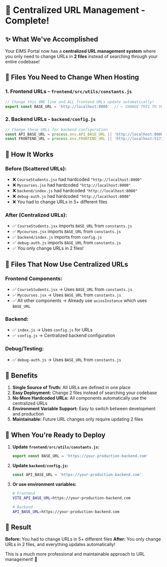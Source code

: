 # 🎯 Centralized URL Management - Complete!

## ✨ **What We've Accomplished**

Your EIMS Portal now has a **centralized URL management system** where you only need to change URLs in **2 files** instead of searching through your entire codebase!

## 🔗 **Files You Need to Change When Hosting**

### 1. **Frontend URLs** - `frontend/src/utils/constants.js`
```javascript
// Change this ONE line and ALL frontend URLs update automatically!
export const BASE_URL = 'http://localhost:8000'  // ← CHANGE THIS TO YOUR PRODUCTION URL
```

### 2. **Backend URLs** - `backend/config.js`
```javascript
// Change these URLs for backend configuration
const API_BASE_URL = process.env.API_BASE_URL || 'http://localhost:8000';  // ← CHANGE THIS
const FRONTEND_URL = process.env.FRONTEND_URL || 'http://localhost:5173';  // ← CHANGE THIS IF NEEDED
```

## 🚀 **How It Works**

### **Before (Scattered URLs):**
- ❌ `CourseStudents.jsx` had hardcoded `"http://localhost:8000"`
- ❌ `Mycourses.jsx` had hardcoded `"http://localhost:8000"`
- ❌ `backend/index.js` had hardcoded `"http://localhost:8000"`
- ❌ `debug-auth.js` had hardcoded `"http://localhost:8000"`
- ❌ You had to change URLs in 5+ different files

### **After (Centralized URLs):**
- ✅ `CourseStudents.jsx` imports `BASE_URL` from `constants.js`
- ✅ `Mycourses.jsx` imports `BASE_URL` from `constants.js`
- ✅ `backend/index.js` imports from `config.js`
- ✅ `debug-auth.js` imports `BASE_URL` from `constants.js`
- ✅ You only change URLs in 2 files!

## 📁 **Files That Now Use Centralized URLs**

### **Frontend Components:**
- ✅ `CourseStudents.jsx` → Uses `BASE_URL` from `constants.js`
- ✅ `Mycourses.jsx` → Uses `BASE_URL` from `constants.js`
- ✅ All other components → Already use `axiosInstance` which uses `BASE_URL`

### **Backend:**
- ✅ `index.js` → Uses `config.js` for URLs
- ✅ `config.js` → Centralized backend configuration

### **Debug/Testing:**
- ✅ `debug-auth.js` → Uses `BASE_URL` from `constants.js`

## 🎉 **Benefits**

1. **Single Source of Truth:** All URLs are defined in one place
2. **Easy Deployment:** Change 2 files instead of searching your codebase
3. **No More Hardcoded URLs:** All components automatically use the centralized URLs
4. **Environment Variable Support:** Easy to switch between development and production
5. **Maintainable:** Future URL changes only require updating 2 files

## 🔧 **When You're Ready to Deploy**

1. **Update `frontend/src/utils/constants.js`:**
   ```javascript
   export const BASE_URL = 'https://your-production-backend.com'
   ```

2. **Update `backend/config.js`:**
   ```javascript
   const API_BASE_URL = 'https://your-production-backend.com'
   ```

3. **Or use environment variables:**
   ```bash
   # Frontend
   VITE_API_BASE_URL=https://your-production-backend.com
   
   # Backend
   API_BASE_URL=https://your-production-backend.com
   ```

## 🎯 **Result**

**Before:** You had to change URLs in 5+ different files
**After:** You only change URLs in 2 files, and everything updates automatically!

This is a much more professional and maintainable approach to URL management! 🚀
